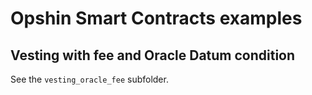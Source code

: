 # Opshin Smart Contracts examples

## Vesting with fee and Oracle Datum condition
See the `vesting_oracle_fee` subfolder.
